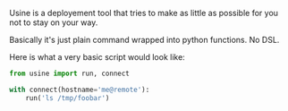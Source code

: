 Usine is a deployement tool that tries to make as little as possible for you not
to stay on your way.

Basically it's just plain command wrapped into python functions. No DSL.


Here is what a very basic script would look like:

```python
from usine import run, connect

with connect(hostname='me@remote'):
    run('ls /tmp/foobar')
```
